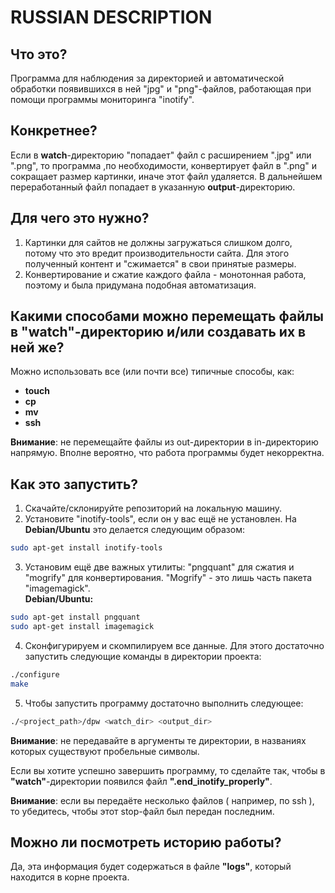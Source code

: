 # RUSSIAN DESCRIPTION
## Что это?
Программа для наблюдения за директорией и автоматической обработки появившихся в ней "jpg" и "png"-файлов, работающая при помощи программы мониторинга "inotify".
## Конкретнее?
Если в **watch**-директорию "попадает" файл с расширением ".jpg" или ".png", то программа ,по необходимости, конвертирует файл в ".png" и сокращает размер картинки, иначе этот файл удаляется. В дальнейшем переработанный файл попадает в указанную **output**-директорию.
## Для чего это нужно?
1.	Картинки для сайтов не должны загружаться слишком долго, потому что это вредит производительности сайта. Для этого полученный контент и "сжимается" в свои принятые размеры.
2. Конвертирование и сжатие каждого файла - монотонная работа, поэтому и была придумана подобная автоматизация.
## Какими способами можно перемещать файлы в "watch"-директорию и/или создавать их в ней же?
Можно использовать все (или почти все) типичные способы, как:
-	**touch**
-	**cp**
-	**mv**
-	**ssh**  

**Внимание**: не перемещайте файлы из out-директории в in-директорию напрямую. Вполне вероятно, что работа программы будет некорректна.
## Как это запустить?
1.	Скачайте/склонируйте репозиторий на локальную машину.
2.	Установите "inotify-tools", если он у вас ещё не установлен.
На **Debian/Ubuntu** это делается следующим образом:
```bash
sudo apt-get install inotify-tools
```
3.	Установим ещё две важных утилиты: "pngquant" для сжатия и "mogrify" для конвертирования. "Mogrify" - это лишь часть пакета "imagemagick".  
**Debian/Ubuntu:**
```bash
sudo apt-get install pngquant
sudo apt-get install imagemagick
```
4.	Сконфигурируем и скомпилируем все данные. Для этого достаточно запустить следующие команды в директории проекта:
```bash
./configure
make
```
5.	Чтобы запустить программу достаточно выполнить следующее:
```bash
./<project_path>/dpw <watch_dir> <output_dir>
```
**Внимание**: не передавайте в аргументы те директории, в названиях которых существуют пробельные символы.  

Если вы хотите успешно завершить программу, то сделайте так, чтобы в **"watch"**-директории появился файл **".end_inotify_properly"**.  
  
  **Внимание**: если вы передаёте несколько файлов ( например, по ssh ), то убедитесь, чтобы этот stop-файл был передан последним.

## Можно ли посмотреть историю работы?
Да, эта информация будет содержаться в файле **"logs"**, который находится в корне проекта.